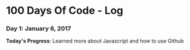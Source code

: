 # 100 Days Of Code - Log

### Day 1: January 6, 2017

**Today's Progress**: Learned more about Javascript and how to use Github 

